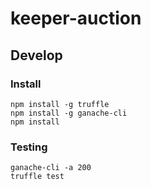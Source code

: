 keeper-auction
==============

## Develop

### Install

```
npm install -g truffle
npm install -g ganache-cli
npm install
```

### Testing

```
ganache-cli -a 200
truffle test
```